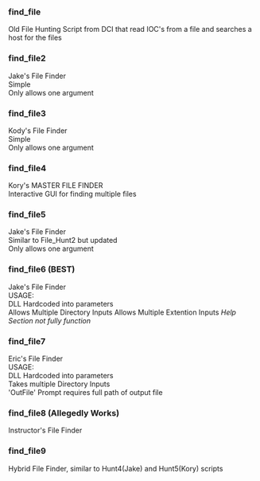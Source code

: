 ### find_file  
Old File Hunting Script from DCI that read IOC's from a file and searches a host for the files  

### find_file2  
Jake's File Finder  
Simple  
Only allows one argument  

### find_file3  
Kody's File Finder  
Simple  
Only allows one argument  

### find_file4  
Kory's MASTER FILE FINDER  
Interactive GUI for finding multiple files  

### find_file5  
Jake's File Finder  
Similar to File_Hunt2 but updated  
Only allows one argument  

### find_file6 (BEST)  
Jake's File Finder  
USAGE:  
DLL Hardcoded into parameters  
Allows Multiple Directory Inputs
Allows Multiple Extention Inputs
*Help Section not fully function*  

### find_file7  
Eric's File Finder  
USAGE:  
DLL Hardcoded into parameters  
Takes multiple Directory Inputs  
'OutFile' Prompt requires full path of output file  

### find_file8 (Allegedly Works)  
Instructor's File Finder  

### find_file9  
Hybrid File Finder, similar to Hunt4(Jake) and Hunt5(Kory) scripts  
